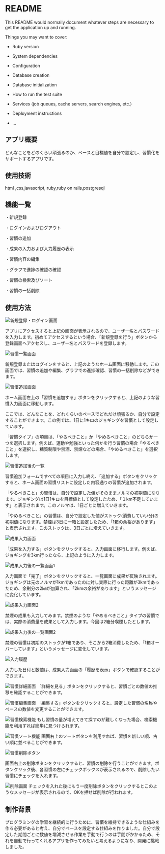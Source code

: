 # README

This README would normally document whatever steps are necessary to get the
application up and running.

Things you may want to cover:

* Ruby version

* System dependencies

* Configuration

* Database creation

* Database initialization

* How to run the test suite

* Services (job queues, cache servers, search engines, etc.)

* Deployment instructions

* ...


## アプリ概要

どんなことをどのくらい頑張るのか、ペースと目標値を自分で設定し、習慣化をサポートするアプリです。



## 使用技術

html ,css,javascript,
ruby,ruby on rails,postgresql

## 機能一覧

・新規登録

・ログインおよびログアウト

・習慣の追加

・成果の入力および入力履歴の表示

・習慣内容の編集

・グラフで進捗の確認の確認

・習慣の検索及びソート

・習慣の一括削除


## 使用方法

![新規登録・ログイン画面](images/habitappphoto1.png)

アプリにアクセスすると上記の画面が表示されるので、ユーザー名とパスワードを入力します。初めてアクセスするという場合、「新規登録を行う」ボタンから登録画面へアクセスし、ユーザー名とパスワードを登録します。

![習慣一覧画面](images/習慣一覧画面.png)

新規登録またはログインをすると、上記のようなホーム画面に移動します。この画面では、習慣の追加や編集、グラフでの進捗確認、習慣の一括削除などができます。

![習慣追加画面](images/習慣追加画面.png)

ホーム画面左上の「習慣を追加する」ボタンをクリックすると、上記のような習慣入力画面に移動します。

ここでは、どんなことを、どれくらいのペースでどれだけ頑張るか、自分で設定することができます。この例では、1日に1キロのジョギングを習慣として設定しています。

「習慣タイプ」の項目は、「やるべきこと」か「やめるべきこと」のどちらか一つを選択します。例えば、運動や勉強といった何かを行う習慣の場合「やるべきこと」を選択し、糖質制限や禁酒、禁煙などの場合、「やめるべきこと」を選択します。

![習慣追加後の一覧](images/習慣追加後のホーム画面.png)

習慣追加フォームですべての項目に入力し終え、「追加する」ボタンをクリックすると、ホーム画面の習慣リストに設定した内容通りの習慣が追加されます。

「やるべきこと」の習慣は、自分で設定した値がそのままノルマの初期値になります。ジョギングは1日1キロを目標値として設定したため、「１km不足しています」と表示されます。このノルマは、1日ごとに増えていきます。

「やめるべきこと」の習慣は、自分で設定した値がストック(消費していい分)の初期値になります。禁煙は3日に一箱と設定したため、「1箱の余裕があります」と表示されます。このストックは、3日ごとに増えていきます。

![成果入力画面](images/成果入力画面.png)

「成果を入力する」ボタンをクリックすると、入力画面に移行します。例えば、ジョギングを3km行ったなら、上記のように入力します。


![成果入力後の一覧画面1](images/成果入力後の一覧画面1.png)

入力画面で「完了」ボタンをクリックすると、一覧画面に成果が反映されます。ジョギングは元のノルマが1kmであったのに対し実際に行った距離が3kmであったため、余剰分の2㎞が加算され、「2kmの余裕があります」というメッセージに変化しています。


![成果入力画面2](images/成果入力画面2.png)

禁煙の成果も入力してみます。禁煙のような「やめるべきこと」タイプの習慣では、実際の消費量を成果として入力します。今回は2箱分喫煙したとします。

![成果入力後の一覧画面2](images/成果入力後の一覧画面2.png)

禁煙の習慣は初期のストックが1箱であり、そこから2箱消費したため、「1箱オーバーしています」というメッセージに変化しています。


![入力履歴](images/入力履歴.png)

入力した日付と数値は、成果入力画面の「履歴を表示」ボタンで確認することができます。

![習慣詳細画面](images/習慣詳細画面.png)
「詳細を見る」ボタンをクリックすると、習慣ごとの数値の推移を確認することができます。



![習慣編集画面](images/習慣編集画面.png)
「編集する」ボタンをクリックすると、設定した習慣の名称やペースの数値を変更することができます。


![習慣検索機能](images/習慣検索機能.png)
もし習慣の量が増えてきて探すのが難しくなった場合、検索機能を利用すれば簡単に見つけられます。

![習慣ソート機能](images/習慣ソート機能.png)
画面右上のソートボタンを利用すれば、習慣を新しい順、古い順に並べることができます。

![習慣削除ボタン](images/習慣削除ボタン.png)

画面右上の削除ボタンをクリックすると、習慣の削除を行うことができます。ボタンクリック後、各習慣の左にチェックボックスが表示されるので、削除したい習慣にチェックを入れます。

![削除画面](images/削除画面.png)
チェックを入れた後にもう一度削除ボタンをクリックするとこのようなメッセージが表示されるので、OKを押せば削除が行われます。


## 制作背景

プログラミングの学習を継続的に行うために、習慣を維持できるような仕組みを作る必要があると考え、自分でペースを設定する仕組みを作りました。自分で設定した期間ごとに数値を増減させる作業を手動で行うのは手間がかかるため、それを自動で行ってくれるアプリを作ってみたいと考えるようになり、開発に挑戦しました。




